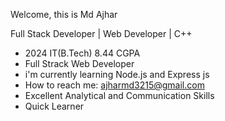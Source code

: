 Welcome, this is Md Ajhar


Full Stack Developer | Web Developer | C++

- 2024 IT(B.Tech) 8.44 CGPA
- Full Strack Web Developer
- i'm currently learning Node.js and Express js
- How to reach me:
  ajharmd3215@gmail.com
-  Excellent Analytical and Communication Skills
-  Quick Learner
